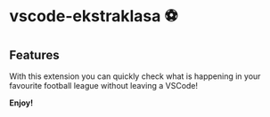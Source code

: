 # vscode-ekstraklasa ⚽️

## Features

With this extension you can quickly check what is happening in your favourite football league without leaving a VSCode!

**Enjoy!**
